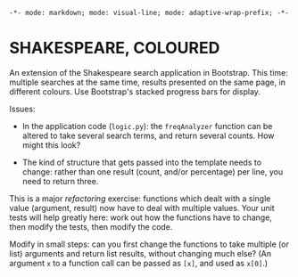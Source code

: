 `-*- mode: markdown; mode: visual-line; mode: adaptive-wrap-prefix; -*-`

# SHAKESPEARE, COLOURED

An extension of the Shakespeare search application in Bootstrap. This time: multiple searches at the same time, results presented on the same page, in different colours. Use Bootstrap's stacked progress bars for display.

Issues:

- In the application code (`logic.py`): the `freqAnalyzer` function can be altered to take several search terms, and return several counts. How might this look?

- The kind of structure that gets passed into the template needs to change: rather than one result (count, and/or percentage) per line, you need to return three.

This is a major *refactoring* exercise: functions which dealt with a single value (argument, result) now have to deal with multiple values. Your unit tests will help greatly here: work out how the functions have to change, then modify the tests, then modify the code.

Modify in small steps: can you first change the functions to take multiple (or list) arguments and return list results, without changing much else? (An argument `x` to a function call can be passed as `[x]`, and used as `x[0]`.)
